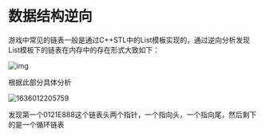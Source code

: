 # 数据结构逆向

游戏中常见的链表一般是通过C++STL中的List模板实现的，通过逆向分析发现List模板下的链表在内存中的存在形式大致如下：

![img](https://img2020.cnblogs.com/blog/1940490/202109/1940490-20210919205434934-1164898513.png)

根据此部分具体分析

![1636012205759](C:\Users\13719\AppData\Roaming\Typora\typora-user-images\1636012205759.png)

发现第一个0121E888这个链表头两个指针，一个指向头，一个指向尾，然后剩下的是一个循环链表

